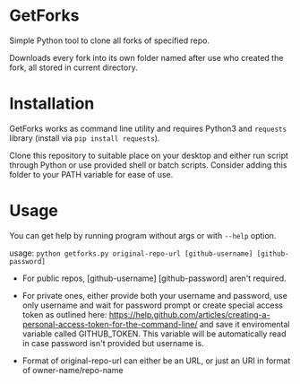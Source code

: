 # GetForks

Simple Python tool to clone all forks of specified repo.

Downloads every fork into its own folder named after use who created the fork, all stored in current directory.

# Installation

GetForks works as command line utility and requires Python3 and `requests` library (install via `pip install requests`). 

Clone this repository to suitable place on your desktop and either run script through Python or use provided shell or batch scripts. Consider adding this folder to your PATH variable for ease of use.

# Usage

You can get help by running program without args or with `--help` option.

usage: `python getforks.py original-repo-url [github-username] [github-password]`

* For public repos, [github-username] [github-password] aren't required.
* For private ones, either provide both your username and password, use only username and wait for password prompt or create special access token as outlined here: https://help.github.com/articles/creating-a-personal-access-token-for-the-command-line/ and save it enviromental variable called GITHUB_TOKEN. This variable will be automatically read in case password isn't provided but username is.

* Format of original-repo-url can either be an URL, or just an URI in format of owner-name/repo-name